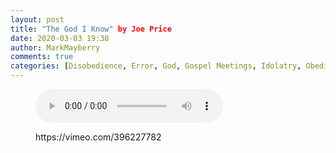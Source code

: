 ```yaml
---
layout: post
title: "The God I Know" by Joe Price
date: 2020-03-03 19:30
author: MarkMayberry
comments: true
categories: [Disobedience, Error, God, Gospel Meetings, Idolatry, Obedience, Revelation, Worship]
---
```

<!-- wp:audio -->
<figure class="wp-block-audio"><audio controls src="https://markmayberry.net/wp-content/uploads/bible-study/2020-03-03-pm-JP-Lesson-05.mp3"></audio></figure>
<!-- /wp:audio -->

<!-- wp:core-embed/vimeo {"url":"https://vimeo.com/396227782","type":"video","providerNameSlug":"vimeo","className":"wp-embed-aspect-4-3 wp-has-aspect-ratio"} -->
<figure class="wp-block-embed-vimeo wp-block-embed is-type-video is-provider-vimeo wp-embed-aspect-4-3 wp-has-aspect-ratio"><div class="wp-block-embed__wrapper">
https://vimeo.com/396227782
</div></figure>
<!-- /wp:core-embed/vimeo -->
